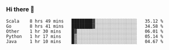 ### Hi there 👋

<!--
**yeya24/yeya24** is a ✨ _special_ ✨ repository because its `README.md` (this file) appears on your GitHub profile.

Here are some ideas to get you started:

- 🔭 I’m currently working on ...
- 🌱 I’m currently learning ...
- 👯 I’m looking to collaborate on ...
- 🤔 I’m looking for help with ...
- 💬 Ask me about ...
- 📫 How to reach me: ...
- 😄 Pronouns: ...
- ⚡ Fun fact: ...
-->

<!--START_SECTION:waka-->
```text
Scala    8 hrs 49 mins   ████████▓░░░░░░░░░░░░░░░░   35.12 % 
Go       8 hrs 41 mins   ████████▓░░░░░░░░░░░░░░░░   34.58 % 
Other    1 hr 30 mins    █▓░░░░░░░░░░░░░░░░░░░░░░░   06.01 % 
Python   1 hr 17 mins    █▒░░░░░░░░░░░░░░░░░░░░░░░   05.14 % 
Java     1 hr 10 mins    █▒░░░░░░░░░░░░░░░░░░░░░░░   04.67 % 
```
<!--END_SECTION:waka-->
